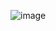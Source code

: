 ![image](https://user-images.githubusercontent.com/114803938/221935203-9075fbd7-7449-4b1f-9397-e228e27d70a1.png)
